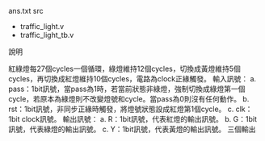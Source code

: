 ans.txt 
src 
  - traffic_light.v
  - traffic_light_tb.v

說明

紅綠燈每27個cycles一個循環，綠燈維持12個cycles，切換成黃燈維持5個cycles，再切換成紅燈維持10個cycles，電路為clock正緣觸發。
輸入訊號： a. pass：1bit訊號，當pass為1時，若當前狀態非綠燈，強制切換成綠燈第一個cycle，若原本為綠燈則不改變燈號和cycle。當pass為0則沒有任何動作。 b. rst：1bit訊號，非同步正緣時觸發，將燈號狀態設成紅燈第1個cycle。 c. clk：1bit clock訊號。
輸出訊號： a. R：1bit訊號，代表紅燈的輸出訊號。 b. G：1bit訊號，代表綠燈的輸出訊號。 c. Y：1bit訊號，代表黃燈的輸出訊號。 三個輸出
